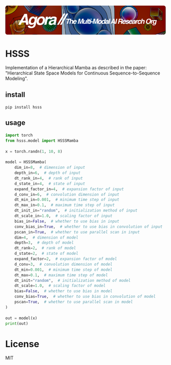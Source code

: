 [![Multi-Modality](agorabanner.png)](https://discord.gg/qUtxnK2NMf)

# HSSS
Implementation of a Hierarchical Mamba as described in the paper: "Hierarchical State Space Models for Continuous Sequence-to-Sequence Modeling".


## install
`pip install hsss`

##  usage
```python
import torch
from hsss.model import HSSSMamba

x = torch.randn(1, 10, 8)

model = HSSSMamba(
    dim_in=8,  # dimension of input
    depth_in=6,  # depth of input
    dt_rank_in=4,  # rank of input
    d_state_in=4,  # state of input
    expand_factor_in=4,  # expansion factor of input
    d_conv_in=6,  # convolution dimension of input
    dt_min_in=0.001,  # minimum time step of input
    dt_max_in=0.1,  # maximum time step of input
    dt_init_in="random",  # initialization method of input
    dt_scale_in=1.0,  # scaling factor of input
    bias_in=False,  # whether to use bias in input
    conv_bias_in=True,  # whether to use bias in convolution of input
    pscan_in=True,  # whether to use parallel scan in input
    dim=4,  # dimension of model
    depth=3,  # depth of model
    dt_rank=2,  # rank of model
    d_state=2,  # state of model
    expand_factor=2,  # expansion factor of model
    d_conv=3,  # convolution dimension of model
    dt_min=0.001,  # minimum time step of model
    dt_max=0.1,  # maximum time step of model
    dt_init="random",  # initialization method of model
    dt_scale=1.0,  # scaling factor of model
    bias=False,  # whether to use bias in model
    conv_bias=True,  # whether to use bias in convolution of model
    pscan=True,  # whether to use parallel scan in model
)

out = model(x)
print(out)
```

# License
MIT

